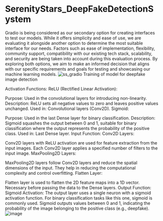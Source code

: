 # SerenityStars_DeepFakeDetectionSystem
Gradio is being considered as our secondary option for creating interfaces to test our models. While it offers simplicity and ease of use, we are evaluating it alongside another option to determine the most suitable interface for our needs. Factors such as ease of implementation, flexibility, community support, compatibility with our existing tech stack, scalability, and security are being taken into account during this evaluation process. By exploring both options, we aim to make an informed decision that aligns with our specific requirements and goals for testing and showcasing our machine learning models.
![ss_gradio](https://github.com/Advika0909/SerenityStars_DeepFakeDetectionSystem/assets/139324446/a44a4d7d-4f3f-4abc-9160-72c0e2c68e56)
Training of model for deepfake image detection

Activation Functions:
ReLU (Rectified Linear Activation):

Purpose: Used in the convolutional layers for introducing non-linearity.
Description: ReLU sets all negative values to zero and leaves positive values unchanged.
Used in: Convolutional layers (Conv2D).
Sigmoid:

Purpose: Used in the last Dense layer for binary classification.
Description: Sigmoid squashes the output between 0 and 1, suitable for binary classification where the output represents the probability of the positive class.
Used in: Last Dense layer.
Input Function:
Conv2D Layers:

Conv2D layers with ReLU activation are used for feature extraction from the input images.
Each Conv2D layer applies a specified number of filters to the input image.
MaxPooling2D Layers:

MaxPooling2D layers follow Conv2D layers and reduce the spatial dimensions of the input.
They help in reducing the computational complexity and control overfitting.
Flatten Layer:

Flatten layer is used to flatten the 2D feature maps into a 1D vector.
Necessary before passing the data to the Dense layers.
Output Function:
Sigmoid Activation:
The output layer uses a single neuron with a sigmoid activation function.
For binary classification tasks like this one, sigmoid is commonly used.
Sigmoid outputs values between 0 and 1, indicating the probability of the image belonging to the positive class (e.g., deepfake).
![image](https://github.com/Advika0909/SerenityStars_DeepFakeDetectionSystem/assets/141475413/b2d6696b-7ae8-4b4a-b02c-209b8b45409a)


